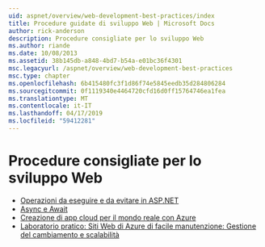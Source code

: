 ```yaml
---
uid: aspnet/overview/web-development-best-practices/index
title: Procedure guidate di sviluppo Web | Microsoft Docs
author: rick-anderson
description: Procedure consigliate per lo sviluppo Web
ms.author: riande
ms.date: 10/08/2013
ms.assetid: 38b145db-a848-4bd7-b54a-e01bc36f4301
msc.legacyurl: /aspnet/overview/web-development-best-practices
msc.type: chapter
ms.openlocfilehash: 6b415480fc3f1d86f74e5845eedb35d284806284
ms.sourcegitcommit: 0f1119340e4464720cfd16d0ff15764746ea1fea
ms.translationtype: MT
ms.contentlocale: it-IT
ms.lasthandoff: 04/17/2019
ms.locfileid: "59412281"
---
```

# <a name="web-development-best-practices"></a>Procedure consigliate per lo sviluppo Web


- [Operazioni da eseguire e da evitare in ASP.NET](what-not-to-do-in-aspnet-and-what-to-do-instead.md)
- [Async e Await](async-and-await.md)
- [Creazione di app cloud per il mondo reale con Azure](../developing-apps-with-windows-azure/building-real-world-cloud-apps-with-windows-azure/index.md)
- [Laboratorio pratico: Siti Web di Azure di facile manutenzione: Gestione del cambiamento e scalabilità](../developing-apps-with-windows-azure/maintainable-azure-websites-managing-change-and-scale.md)
